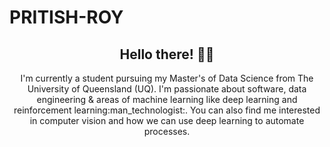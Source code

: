 # PRITISH-ROY

<h2 align="center">Hello there! 👋🤓</h2>
<p align="center">I'm currently a student pursuing my Master's of Data Science from The University of Queensland (UQ). I'm passionate about software, data engineering & areas of machine learning like deep learning and reinforcement learning:man_technologist:. You can also find me interested in computer vision and how we can use deep learning to automate processes.
</p>


